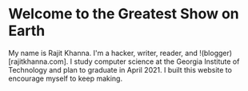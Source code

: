 # Welcome to the Greatest Show on Earth

My name is Rajit Khanna. I'm a hacker, writer, reader, and !(blogger)[rajitkhanna.com]. I study computer science at the Georgia Institute of Technology and plan to graduate in April 2021. I built this website to encourage myself to keep making.
